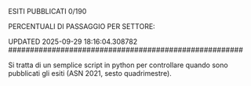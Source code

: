ESITI PUBBLICATI 0/190 

PERCENTUALI DI PASSAGGIO PER SETTORE:

UPDATED 2025-09-29 18:16:04.308782
###################################################### 

Si tratta di un semplice script in python per controllare quando sono pubblicati gli esiti (ASN 2021, sesto quadrimestre).

